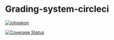# Grading-system-circleci

[![johnakon](https://circleci.com/gh/johnakon/CI-CD-jenkins-.svg?style=svg)](https://circleci.com/gh/johnakon/CI-CD-jenkins-)


[![Coverage Status](https://coveralls.io/repos/github/johnakon/CI-CD-jenkins-/badge.svg?branch=master)](https://coveralls.io/github/johnakon/CI-CD-jenkins-?branch=master)

